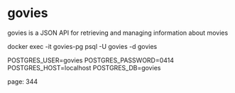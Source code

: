 # govies
govies is a JSON API for retrieving and managing information about movies

docker exec -it govies-pg psql -U govies -d govies

POSTGRES_USER=govies
POSTGRES_PASSWORD=0414
POSTGRES_HOST=localhost
POSTGRES_DB=govies

page: 344